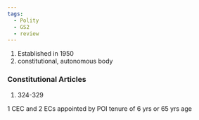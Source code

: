 ```yaml
---
tags:
  - Polity
  - GS2
  - review
---
```

1. Established in 1950
2. constitutional, autonomous body
### Constitutional Articles
1. 324-329

1 CEC and 2 ECs
appointed by POI
tenure of 6 yrs or 65 yrs age

